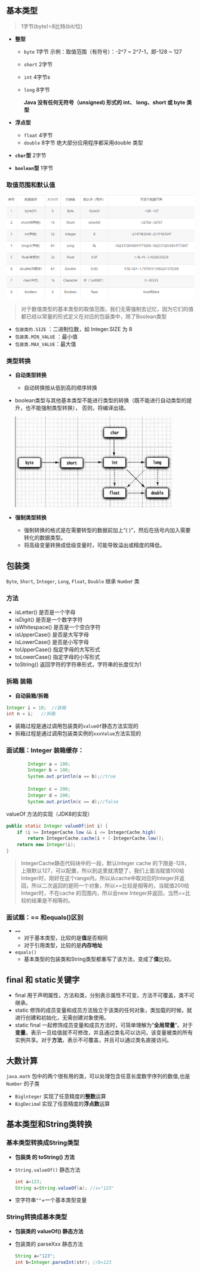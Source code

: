 ## 基本类型
> 1字节(byte)=8比特(bit/位)

- **整型**
  - `byte` 1字节 示例：取值范围（有符号）：-2^7 ~ 2^7-1，即-128 ~ 127 
  
  - `short` 2字节
  
  - `int` 4字节s
  
  - `long` 8字节
  
    **Java 没有任何无符号（unsigned) 形式的 int、 long、short 或 byte 类型**
- **浮点型**
  
  - `float` 4字节
  - `double` 8字节 绝大部分应用程序都采用double 类型
- **`char`型** 2字节
- **`boolean`型** 1字节

### 取值范围和默认值
![image.png](../img/1240.png)

> 对于数值类型的基本类型的取值范围，我们无需强制去记忆，因为它们的值都已经以常量的形式定义在对应的包装类中，除了Boolean类型

- `包装类的.SIZE` ：二进制位数，如 Integer.SIZE 为 8
- `包装类.MIN_VALUE` ：最小值
- `包装类.MAX_VALUE`：最大值



### 类型转换

- **自动类型转换**
  
  - 自动转换按从低到高的顺序转换
  
- boolean类型与其他基本类型不能进行类型的转换（既不能进行自动类型的提升，也不能强制类型转换）， 否则，将编译出错。

    ![image.png](../img/1241.jpg)
  
- **强制类型转换**
  
  - 强制转换的格式是在需要转型的数据前加上“( )”，然后在括号内加入需要转化的数据类型。
  - 将高级变量转换成低级变量时，可能导致溢出或精度的降低。

## 包装类
`Byte`, `Short`, `Integer`, `Long`, `Float`, `Double` 继承 `Numbe`r 类

### 方法
- isLetter() 是否是一个字母 
- isDigit() 是否是一个数字字符 
- isWhitespace() 是否是一个空白字符 
- isUpperCase() 是否是大写字母 
- isLowerCase() 是否是小写字母 
- toUpperCase() 指定字母的大写形式 
- toLowerCase() 指定字母的小写形式
- toString() 返回字符的字符串形式，字符串的长度仅为1

### 拆箱 装箱

- **自动装箱/拆箱**

```java
Integer i = 10;  //装箱
int n = i;   //拆箱
```

- 装箱过程是通过调用包装类的`valueOf`静态方法实现的
- 拆箱过程是通过调用包装类实例的`xxxValue`方法实现的

### 面试题：Integer 装箱缓存：

```java
        Integer a = 100;
        Integer b = 100;
        System.out.println(a == b);//true

        Integer c = 200;
        Integer d = 200;
        System.out.println(c == d);//false
```

valueOf 方法的实现（JDK8的实现）

```java
public static Integer valueOf(int i) {
    if (i >= IntegerCache.low && i <= IntegerCache.high)
        return IntegerCache.cache[i + (-IntegerCache.low)];
    return new Integer(i);
}
```

> IntegerCache静态代码块中的一段，默认Integer cache 的下限是-128，上限默认127，可以配置，所以到这里就清楚了，我们上面当赋值100给Integer时，刚好在这个range内，所以从cache中取对应的Integer并返回，所以二次返回的是同一个对象，所以==比较是相等的，当赋值200给Integer时，不在cache 的范围内，所以会new Integer并返回，当然==比较的结果是不相等的。



### 面试题：== 和equals()区别
- `==` 
  - 对于基本类型，比较的是**值**是否相同
  - 对于引用类型，比较的是**内存地址**
- `equals()`
  - 基本类型的包装类和String类型都重写了该方法，变成了**值**比较。



## final 和 static关键字
- final 用于声明属性，方法和类，分别表示属性不可变，方法不可覆盖，类不可继承。
- static 修饰的成员变量和成员方法独立于该类的任何对象，类加载的时候，就进行创建和初始化，无需创建对象使用。
 - static final 一起修饰成员变量和成员方法时，可简单理解为“**全局常量**”。对于**变量**，表示一旦给值就不可修改，并且通过类名可以访问，该变量被类的所有实例共享。对于**方法**，表示不可覆盖，并且可以通过类名直接访问。



## 大数计算

`java.math` 包中的两个很有用的类，可以处理包含任意长度数字序列的数值,也是 `Number` 的子类

- `Biglnteger` 实现了任意精度的**整数**运算
- `BigDecima`l 实现了任意精度的**浮点数**运算


## 基本类型和String类转换

### 基本类型转换成String类型

  - **包装类 的 toString() 方法**

  - `String.valueOf()` 静态方法

    ```java
    int a=123;
    String s=String.valueOf(a); //s="123"
    ```

  - 空字符串`""`+一个基本类型变量

### String转换成基本类型

  - **包装类的 valueOf() 静态方法**

  - 包装类的 parseXxx 静态方法

    ```java
    String a="123";
    int b=Integer.parseInt(str); //b=123
    ```